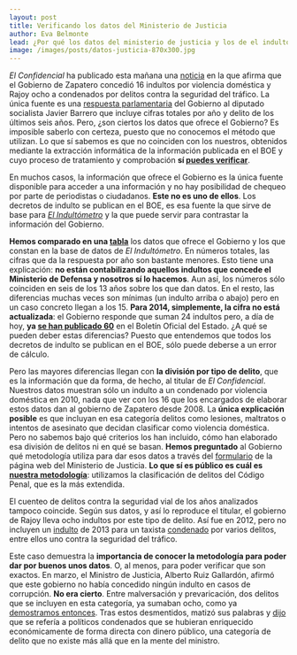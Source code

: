 ```yaml
---
layout: post
title: Verificando los datos del Ministerio de Justicia
author: Eva Belmonte
lead: ¿Por qué los datos del ministerio de justicia y los de el indultómetro no coinciden? Puedes verificar los nuestros, pero no los suyos
image: /images/posts/datos-justicia-870x300.jpg
---
```


*El Confidencial* ha publicado esta mañana una [noticia][1] en la que afirma que el Gobierno de Zapatero concedió 16 indultos por violencia doméstica y Rajoy ocho a condenados por delitos contra la seguridad del tráfico. La única fuente es una [respuesta parlamentaria][2] del Gobierno al diputado socialista Javier Barrero que incluye cifras totales por año y delito de los últimos seis años. Pero, ¿son ciertos los datos que ofrece el Gobierno? Es imposible saberlo con certeza, puesto que no conocemos el método que utilizan. Lo que sí sabemos es que no coinciden con los nuestros, obtenidos mediante la extracción informática de la información publicada en el BOE y cuyo proceso de tratamiento y comprobación **sí [puedes verificar][3]**.

En muchos casos, la información que ofrece el Gobierno es la única fuente disponible para acceder a una información y no hay posibilidad de chequeo por parte de periodistas o ciudadanos. **Este no es uno de ellos**. Los decretos de indulto se publican en el BOE, es esa fuente la que sirve de base para *[El Indultómetro][4]* y la que puede servir para contrastar la información del Gobierno.

**Hemos comparado en una [tabla][5]** los datos que ofrece el Gobierno y los que constan en la base de datos de *El Indultómetro*. En números totales, las cifras que da la respuesta por año son bastante menores. Esto tiene una explicación: **no están contabilizando aquellos indultos que concede el Ministerio de Defensa y nosotros sí lo hacemos**. Aun así, los números sólo coinciden en seis de los 13 años sobre los que dan datos. En el resto, las diferencias muchas veces son mínimas (un indulto arriba o abajo) pero en un caso concreto llegan a los 15. **Para 2014, simplemente, la cifra no está actualizada**: el Gobierno responde que suman 24 indultos pero, a día de hoy, **ya [se han publicado 60][6]** en el Boletín Oficial del Estado. ¿A qué se pueden deber estas diferencias? Puesto que entendemos que todos los decretos de indulto se publican en el BOE, sólo puede deberse a un error de cálculo.

Pero las mayores diferencias llegan con **la división por tipo de delito**, que es la información que da forma, de hecho, al titular de *El Confidencial*. Nuestros datos muestran sólo un indulto a un condenado por violencia doméstica en 2010, nada que ver con los 16 que los encargados de elaborar estos datos dan al gobierno de Zapatero desde 2008. La **única explicación posible** es que incluyan en esa categoría delitos como lesiones, maltratos o intentos de asesinato que decidan clasificar como violencia doméstica. Pero no sabemos bajo qué criterios los han incluido, cómo han elaborado esa división de delitos ni en qué se basan. **Hemos preguntado** al Gobierno qué metodología utiliza para dar esos datos a través del [formulario][7] de la página web del Ministerio de Justicia. **Lo que sí es público es cuál es [nuestra metodología][8]**: utilizamos la clasificación de delitos del Código Penal, que es la más extendida.

El cuenteo de delitos contra la seguridad vial de los años analizados tampoco coincide. Según sus datos, y así lo reproduce el titular, el gobierno de Rajoy lleva ocho indultos por este tipo de delito. Así fue en 2012, pero no incluyen un [indulto][9] de 2013 para un taxista [condenado][10] por varios delitos, entre ellos uno contra la seguridad del tráfico.

Este caso demuestra la **importancia de conocer la metodología para poder dar por buenos unos datos**. O, al menos, para poder verificar que son exactos. En marzo, el Ministro de Justicia, Alberto Ruiz Gallardón, afirmó que este gobierno no había concedido ningún indulto en casos de corrupción. **No era cierto**. Entre malversación y prevaricación, dos delitos que se incluyen en esta categoría, ya sumaban ocho, como ya [demostramos entonces][11]. Tras estos desmentidos, matizó sus palabras y [dijo][12] que se refería a políticos condenados que se hubieran enriquecido económicamente de forma directa con dinero público, una categoría de delito que no existe más allá que en la mente del ministro.

[1]: http://www.elconfidencial.com/espana/2014-05-20/zapatero-16-indultos-por-violencia-de-genero-rajoy-ninguno-y-ocho-por-trafico_133076/
[2]: http://www.congreso.es/portal/page/portal/Congreso/PopUpCGI?CMD=VERLST&CONF=BRSPUB.cnf&BASE=PU10&PIECE=PUWC&DOCS=1-1&FMT=PUWTXDTU.fmt&OPDEF=Y&QUERY=BOCG-10-D-454.CODI.
[3]: http://elindultometro.es/metodologia.html
[4]: http://elindultometro.es/index.html
[5]: https://docs.google.com/spreadsheets/d/1siZo8Kz9k1iGrVQd_dlkaWC5lw2Nn2qHnfNJe92WFlo/edit?usp=sharing
[6]: http://elboenuestrodecadadia.com/2014/04/12/gallardon-indulta-por-semana-santa-a-un-director-de-oficina-de-banco-que-robo-30-000-euros-a-un-cliente/
[7]: http://www.mjusticia.gob.es/cs/Satellite/es/1200666550254/Contacto.html
[8]: http://elindultometro.es/metodologia.html#sSeven
[9]: http://www.boe.es/diario_boe/txt.php?id=BOE-A-2013-775
[10]: http://www.poderjudicial.es/search/doAction?action=contentpdf&databasematch=TS&reference=6334847&links=&optimize=20120416&publicinterface=true
[11]: /2014/03/13/indultos-corrupcion-gallardon.html
[12]: http://politica.elpais.com/politica/2014/03/13/actualidad/1394711943_504356.html
